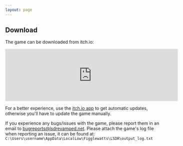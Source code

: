 ```yaml
---
layout: page
---
```


## Download

The game can be downloaded from itch.io:

<iframe src="https://itch.io/embed/631448?bg_color=000000&amp;fg_color=ffffff&amp;link_color=0484d1&amp;border_color=333333" width="552" height="167" frameborder="0"><a href="https://figglewatts.itch.io/lsd-revamped">LSD: Revamped by Figglewatts</a></iframe>

For a better experience, use the [itch.io app](https://itch.io/app) to get automatic updates, otherwise you'll have to update the game manually.

If you experience any bugs/issues with the game, please report them in an email to [bugreports@lsdrevamped.net](mailto://bugreports@lsdrevamped.net). Please attach the game's log file when reporting an issue, it can be found at:
`C:\Users\username\AppData\LocalLow\Figglewatts\LSDR\output_log.txt`